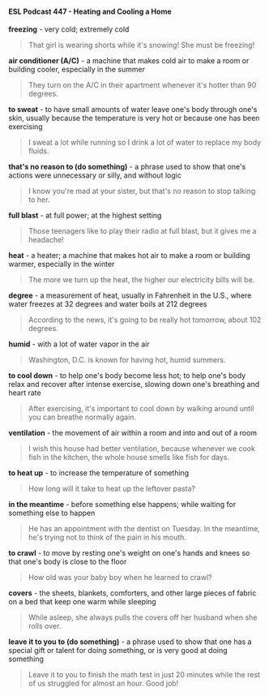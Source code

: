 #### ESL Podcast 447 - Heating and Cooling a Home

**freezing** - very cold; extremely cold

> That girl is wearing shorts while it's snowing! She must be freezing!

**air conditioner (A/C)** - a machine that makes cold air to make a room or
building cooler, especially in the summer

> They turn on the A/C in their apartment whenever it's hotter than 90 degrees.

**to sweat** - to have small amounts of water leave one's body through one's skin,
usually because the temperature is very hot or because one has been exercising

> I sweat a lot while running so I drink a lot of water to replace my body fluids.

**that's no reason to (do something)** - a phrase used to show that one's actions
were unnecessary or silly, and without logic

> I know you're mad at your sister, but that's no reason to stop talking to her.

**full blast** - at full power; at the highest setting

> Those teenagers like to play their radio at full blast, but it gives me a headache!

**heat** - a heater; a machine that makes hot air to make a room or building
warmer, especially in the winter

> The more we turn up the heat, the higher our electricity bills will be.

**degree** - a measurement of heat, usually in Fahrenheit in the U.S., where water
freezes at 32 degrees and water boils at 212 degrees

> According to the news, it's going to be really hot tomorrow, about 102 degrees.

**humid** - with a lot of water vapor in the air

> Washington, D.C. is known for having hot, humid summers.

**to cool down** - to help one's body become less hot; to help one's body relax
and recover after intense exercise, slowing down one's breathing and heart rate

> After exercising, it's important to cool down by walking around until you can
breathe normally again.

**ventilation** - the movement of air within a room and into and out of a room

> I wish this house had better ventilation, because whenever we cook fish in the
kitchen, the whole house smells like fish for days.

**to heat up** - to increase the temperature of something

> How long will it take to heat up the leftover pasta?

**in the meantime** - before something else happens; while waiting for something
else to happen

> He has an appointment with the dentist on Tuesday. In the meantime, he's
trying not to think of the pain in his mouth.

**to crawl** - to move by resting one's weight on one's hands and knees so that
one's body is close to the floor

> How old was your baby boy when he learned to crawl?

**covers** - the sheets, blankets, comforters, and other large pieces of fabric on a
bed that keep one warm while sleeping

> While asleep, she always pulls the covers off her husband when she rolls over.

**leave it to you to (do something)** - a phrase used to show that one has a
special gift or talent for doing something, or is very good at doing something

> Leave it to you to finish the math test in just 20 minutes while the rest of us
struggled for almost an hour. Good job!

